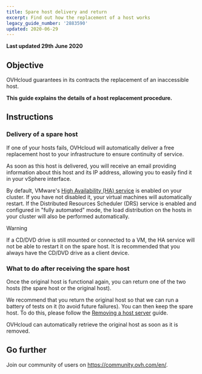 ```yaml
---
title: Spare host delivery and return
excerpt: Find out how the replacement of a host works
legacy_guide_number: '2883590'
updated: 2020-06-29
---
```


**Last updated 29th June 2020**

## Objective

OVHcloud guarantees in its contracts the replacement of an inaccessible host.

**This guide explains the details of a host replacement procedure.**

## Instructions

### Delivery of a spare host

If one of your hosts fails, OVHcloud will automatically deliver a free replacement host to your infrastructure to ensure continuity of service.

As soon as this host is delivered, you will receive an email providing information about this host and its IP address, allowing you to easily find it in your vSphere interface.

By default, VMware's [High Availability (HA) service](/pages/cloud/private-cloud/vmware_ha_high_availability) is enabled on your cluster. If you have not disabled it, your virtual machines will automatically restart. If the Distributed Resources Scheduler (DRS) service is enabled and configured in "fully automated" mode, the load distribution on the hosts in your cluster will also be performed automatically.

> [!warning]
> 
> If a CD/DVD drive is still mounted or connected to a VM, the HA service will not be able to restart it on the spare host. It is recommended that you always have the CD/DVD drive as a client device.
>

### What to do after receiving the spare host

Once the original host is functional again, you can return one of the two hosts (the spare host or the original host).

We recommend that you return the original host so that we can run a battery of tests on it (to avoid future failures). You can then keep the spare host. To do this, please follow the [Removing a host server](/pages/cloud/private-cloud/delete_host) guide.

OVHcloud can automatically retrieve the original host as soon as it is removed.

## Go further

Join our community of users on <https://community.ovh.com/en/>.
